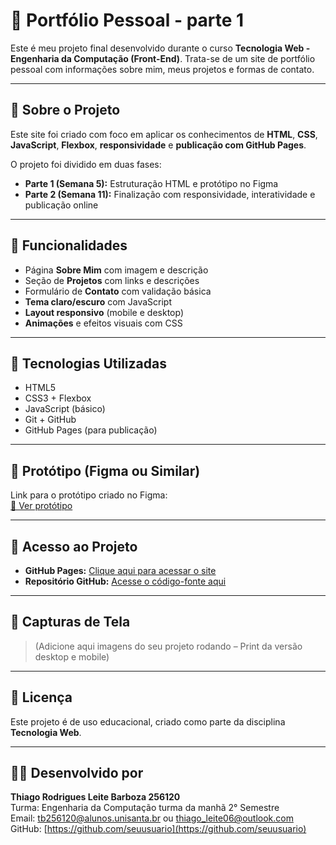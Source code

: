 # 📁 Portfólio Pessoal - parte 1

Este é meu projeto final desenvolvido durante o curso **Tecnologia Web - Engenharia da Computação (Front-End)**. Trata-se de um site de portfólio pessoal com informações sobre mim, meus projetos e formas de contato.

---

## 📌 Sobre o Projeto

Este site foi criado com foco em aplicar os conhecimentos de **HTML**, **CSS**, **JavaScript**, **Flexbox**, **responsividade** e **publicação com GitHub Pages**.

O projeto foi dividido em duas fases:
- **Parte 1 (Semana 5):** Estruturação HTML e protótipo no Figma  
- **Parte 2 (Semana 11):** Finalização com responsividade, interatividade e publicação online

---

## 🧪 Funcionalidades

- Página **Sobre Mim** com imagem e descrição
- Seção de **Projetos** com links e descrições
- Formulário de **Contato** com validação básica
- **Tema claro/escuro** com JavaScript
- **Layout responsivo** (mobile e desktop)
- **Animações** e efeitos visuais com CSS

---

## 🧰 Tecnologias Utilizadas

- HTML5
- CSS3 + Flexbox
- JavaScript (básico)
- Git + GitHub
- GitHub Pages (para publicação)

---

## 🎨 Protótipo (Figma ou Similar)

Link para o protótipo criado no Figma:  
[🔗 Ver protótipo](https://www.figma.com/...)

---

## 🔗 Acesso ao Projeto

- **GitHub Pages:** [Clique aqui para acessar o site](https://github.com/ThiagoRodrigues77/-portfolio-front-end-parte1.)
- **Repositório GitHub:** [Acesse o código-fonte aqui](https://github.com/ThiagoRodrigues77/-portfolio-front-end-parte1.)

---

## 📸 Capturas de Tela

> (Adicione aqui imagens do seu projeto rodando – Print da versão desktop e mobile)

---

## 📄 Licença

Este projeto é de uso educacional, criado como parte da disciplina **Tecnologia Web**.

---

## 🙋‍♀️ Desenvolvido por

**Thiago Rodrigues Leite Barboza 256120**  
Turma: Engenharia da Computação turma da manhã 2° Semestre  
Email: tb256120@alunos.unisanta.br ou thiago_leite06@outlook.com  
GitHub: [https://github.com/seuusuario](https://github.com/seuusuario)

